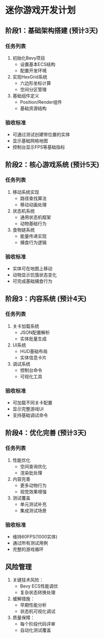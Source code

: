 # 迷你游戏开发计划

## 阶段1：基础架构搭建 (预计3天)
### 任务列表
1. 初始化Bevy项目
   - 设置基本ECS结构
   - 配置开发环境
2. 实现HexGrid系统
   - 六边形坐标计算
   - 空间分区管理
3. 基础组件定义
   - Position/Render组件
   - 基础资源结构

### 验收标准
- 可通过测试创建带位置的实体
- 显示基础网格地图
- 控制台显示FPS等基础指标

## 阶段2：核心游戏系统 (预计5天)
### 任务列表
1. 移动系统实现
   - 路径查找算法
   - 移动动画处理
2. 状态机系统
   - 通用状态机框架
   - 动物基础行为
3. 食物链系统
   - 能量传递实现
   - 捕食行为逻辑

### 验收标准
- 实体可在地图上移动
- 动物显示饥饿状态变化
- 可完成基础捕食行为

## 阶段3：内容系统 (预计4天)
### 任务列表
1. 关卡加载系统
   - JSON配置解析
   - 实体批量生成
2. UI系统
   - HUD基础布局
   - 实体信息卡片
3. 调试系统
   - 控制台命令
   - 可视化工具

### 验收标准
- 可加载不同关卡配置
- 显示完整游戏UI
- 支持基础调试命令

## 阶段4：优化完善 (预计3天)
### 任务列表
1. 性能优化
   - 空间查询优化
   - 渲染批处理
2. 内容完善
   - 更多动物行为
   - 视觉效果增强
3. 测试覆盖
   - 单元测试补充
   - 集成测试场景

### 验收标准
- 维持60FPS(1000实体)
- 通过所有测试用例
- 完整的游戏循环

## 风险管理
1. 关键技术风险：
   - Bevy ECS性能调优
   - 复杂状态转换处理
2. 缓解措施：
   - 早期性能分析
   - 状态机可视化调试
3. 质量保障：
   - 每个阶段代码评审
   - 自动化测试覆盖